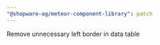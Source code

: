 ```yaml
---
"@shopware-ag/meteor-component-library": patch
---
```


Remove unnecessary left border in data table

